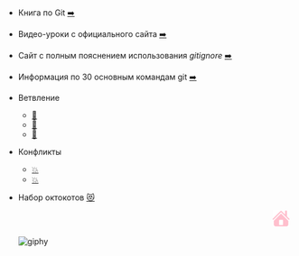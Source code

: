 
- Книга по Git [:arrow_right:](https://git-scm.com/book/ru/v2)
- Видео-уроки с официального сайта [:arrow_right:](https://git-scm.com/videos)
- Сайт с полным пояснением использования *gitignore* [:arrow_right:](https://phpstack.ru/php/fajl-gitignore-podrobnaa-spargalka.html)

- Информация по 30 основным командам git [:arrow_right:](https://habr.com/ru/company/ruvds/blog/599929/)

- Ветвление 
   + [:herb:](https://git-scm.com/book/ru/v2/Ветвление-в-Git-Основы-ветвления-и-слияния)
   + [:herb:](https://smartiqa.ru/courses/git/lesson-3) 
   + [:herb:](http://www-cs-students.stanford.edu/~blynn/gitmagic/intl/ru/ch05.html)
- Конфликты
    + [:boom:](https://git-scm.com/book/ru/v2/Инструменты-Git-Продвинутое-слияние)
    + [:boom:](https://www.atlassian.com/ru/git/tutorials/using-branches/merge-conflicts)

- Набор октокотов [:heart_eyes_cat:](https://octodex.github.com)<p align = "right"> [![](/assets/pngwing.com-2.png)](./readme.md "домой") 
   
   
   
   ![giphy](https://user-images.githubusercontent.com/109112733/180620833-f57a7350-4584-4bba-b683-9c1e899c6318.gif)


